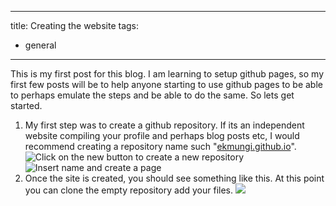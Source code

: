 
---
title: Creating the website
tags:
- general

---

This is my first post for this blog. I am learning to setup github pages, so my first few posts will be to help anyone starting to use github pages to be able to perhaps emulate the steps and be able to do the same. So lets get started.

<!--more-->


1. My first step was to create a github repository. If its an independent website compiling your profile and perhaps blog posts etc, I would recommend creating a repository name such "[ekmungi.github.io](ekmungi.github.io)".
![Click on the new button to create a new repository](https://lh3.googleusercontent.com/tthWq5JJEy28A5WIf5grHA8snCNV7eIZ8cYXa9FMCVgjjMVLI6D5WdXt-h-JSuZL_ylebySNm0Q9rkRwAUcIlN6Rvl-cuygrIg-6b7HvxPAY9izPkWtu9dFNArkeI2ElU04Zn9Ifj7DYf6D19nSPUSscF9XHZaJ0lWQbeGgJpo3ZoyK0hT71TZzJjl3gvfYncFtIgTzIuqvokkyUO717O41wnwyN35bLNzzUalRjCQa2ffEAfti6pwoQib4YOV29jnz5r-fb0q2yLxlzFVPEZ0JvzXYnL47m0X9EjBHXRNpE819iV9SnC33Tu3uEz3KbbRx-XRjQqiQXa-qxiK--n4oGjBnkj5O-q6kNEx9nSqCboFAzk4ZldR971KP8LeIIIB2INODFw12W1ACmGttyHg1TjZXOfetcqzh-2Jkx234nyadKu72LET5NdBr6TlB4h5-qvhF-XPIpZ5GiSxE0WPEuNBhdJn0GLQOeFsAea6dI5cuey_v5yX81hnduem29XriHfBXn_xBMGObyx_wBLJVAm6Kuu3rjyMxFqdPW-DDY5eVvqPAWMAa-7LujWN9Ew65qiTsKgUKpoHeJbdah112SlSOHk3Ffb8BciMWNNwGblzu1RZFE3GAFa15uXZXxo80Tjb4UxHgB2O7ZyxcreIs_QGwBTpAETcjvTbONnRMGJyliFPwLjFH76Fwu=w1435-h204-no?authuser=1)
![Insert name and create a page](https://lh3.googleusercontent.com/sMRzLZBz0jRspcpzmenQaBYfI69OdQ5UIZ4FUb37pdcjbk-jXhcQJJMV4VMQhMAbqtUIMwYGuFtMkxk4aNN4BlNWn4WcdVxFtgplT4uqNdoz_6jzoAE1VWS8NOk8_ocNBEQWiWEhyJB8Sl6D4jOvz0xdQGN-t9DhQy4e5aLIhTdI6-TZ8LbTz9OQxv2iJ9I0Cpx_GcnA1_ddseL3idVFCdyuQNMJkbIBHTYG7NwKlg6k-z5NH_OeMYxzM_on7KbJiXFYeR6OEqiKt1wvasnJhs2_9LvaXYcxFD93jQYdIxv2V-orohMHOH3t_z5X6pBrjOLdXqeBuVtXOSUnQk5HQdgPDosYo71kEXXMyZmTA_yMKvAXkRzgmkX9v3x3ClPOlLsf0nFy1X5Zm4xF7jsHr1vHl2hrXm4cTNIdOoX8Y67oedBoAKorgLZy7VgK2ftR-GkhQ0m7ADg1dU5nhwzfy1J9Xu4-0wM_ZwA41SGmiUgDa-VUhofN6VIdxji71AvRBwQe0kvwSsgetygG6hX_GkkwB0ZA6f0jcRPk2W9M7vrLDECCNuiXEW5FTQhwoM3nu-LTxGFGEHRKqnJpTSIc5vK5zB1wABO0ZI6gM6K_pxBUUm_Pp0P43WqMQKNNekHIpUwfatL-6UpH5DFoptLliRomr1ek6LblG8VB-upA6bumdOrjcluQWCQWxhmU=w1073-h1098-no?authuser=1)
2. Once the site is created, you should see something like this. At this point you can clone the empty repository add your files.
![](https://lh3.googleusercontent.com/fRC6y2fA-zMiojKlm5UFIaPNgS3wjspMmaLsEDh8dVPyLGgR4IfGpW9VeVGAT9lSkRg_1tRR5aj3ANOfeTgx6kyHlrJfwdPITWJnSqbGUPEOBqwpvY9GplywqggxrEFp9UA8ZdXQzbBy7wxfEiqTz20EVGCUBB8_ebUWcq-dz66PDWaItLskLySjS8CfRmtekbymNZ22YXN1bEue1hGdbxPLaYLdVZTfw5ExMA8b51K23SMZrB7V5pMxnALSNkrn0uXr5SJJdGE-I7DL7LOSX6VwtWBZaUH1kTWueVe6QbmWYEXq_XNhkvNDzKQplyB1nJhJv19-vH5aUfSuQaMf4MIfrdw3Qx0nJP65at3yanXZ9JLWjlmdUinbexJL8LevBKol_KbhzBLLEy8tZj6RG9Ym36vX664P0S3trJ-sjFYVPkmlJvgyT79RefLV7ohqr8j65h5Uev9yGVmzjjh-xBzNTCMpOOFzgo59GWWWMK5A5D1fd9uN6cPV8MAt5PX2P0P7y0ZNL2wedDCPyVIvp4IHD5s7XWaTPFn8ugWBW9-N32xYgsO5dCDF5_MdajzdcHDUxJcDAxnEHOSb5Z6ZR4kRsQeOWRUMioIyKEHddjxGP8a1KsdfP1WcE6br3pKlUchL6n1mllXBgTD7PQSAwwXhsOii6rU2_VvfS3tsiFE04knKtQX0QicSvwxF=w1846-h1073-no?authuser=1)